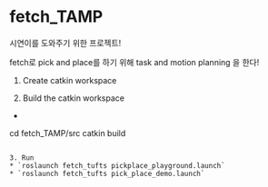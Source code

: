 # fetch_TAMP
시연이를 도와주기 위한 프로젝트!

fetch로 pick and place를 하기 위해 task and motion planning 을 한다!

1. Create catkin workspace

2. Build the catkin workspace
* ```
cd fetch_TAMP/src
catkin build
```

3. Run
* `roslaunch fetch_tufts pickplace_playground.launch`
* `roslaunch fetch_tufts pick_place_demo.launch`

